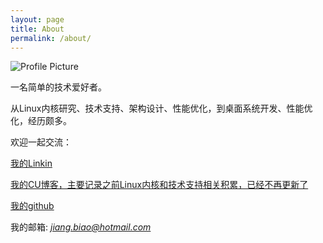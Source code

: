 ```yaml
---
layout: page
title: About
permalink: /about/
---
```


<img src="{{ site.baseurl }}/assets/profile-placeholder.gif" title="Profile Picture" class="profile">

一名简单的技术爱好者。

从Linux内核研究、技术支持、架构设计、性能优化，到桌面系统开发、性能优化，经历颇多。

欢迎一起交流：

[我的Linkin](https://www.linkedin.com/in/%E5%BD%AA-%E8%92%8B-213712102?trk=hp-identity-name)

[我的CU博客，主要记录之前Linux内核和技术支持相关积累，已经不再更新了](http://blog.chinaunix.net/uid/14528823.html)

[我的github](https://github.com/happyseeker)

我的邮箱: *jiang.biao@hotmail.com*

